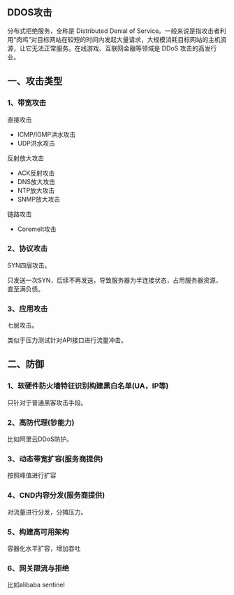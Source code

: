 ## DDOS攻击

分布式拒绝服务，全称是 Distributed Denial of Service。一般来说是指攻击者利用“肉鸡”对目标网站在较短的时间内发起大量请求，大规模消耗目标网站的主机资源，让它无法正常服务。在线游戏、互联网金融等领域是 DDoS 攻击的高发行业。

## 一、攻击类型
### 1、带宽攻击
直接攻击
* ICMP/IGMP洪水攻击
* UDP洪水攻击

反射放大攻击
* ACK反射攻击
* DNS放大攻击
* NTP放大攻击
* SNMP放大攻击

链路攻击
* Coremelt攻击

### 2、协议攻击
SYN四层攻击。

只发送一次SYN，后续不再发送，导致服务器为半连接状态，占用服务器资源，直至满负债。

### 3、应用攻击
七层攻击。

类似于压力测试针对API接口进行流量冲击。

## 二、防御
### 1、软硬件防火墙特征识别构建黑白名单(UA，IP等)
只针对于普通黑客攻击手段。

### 2、高防代理(钞能力)
比如阿里云DDoS防护。

### 3、动态带宽扩容(服务商提供)
按照峰值进行扩容

### 4、CND内容分发(服务商提供)
对流量进行分发，分摊压力。

### 5、构建高可用架构
容器化水平扩容，增加吞吐

### 6、网关限流与拒绝
比如alibaba sentinel




